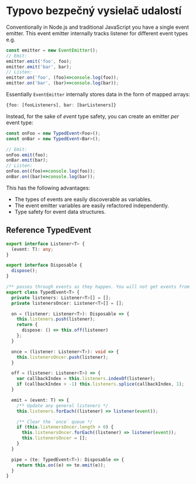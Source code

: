 # Typovo bezpečný vysielač udalostí

Conventionally in Node.js and traditional JavaScript you have a single event emitter. This event emitter internally tracks listener for different event types e.g.

```typescript
const emitter = new EventEmitter();
// Emit: 
emitter.emit('foo', foo);
emitter.emit('bar', bar);
// Listen: 
emitter.on('foo', (foo)=>console.log(foo));
emitter.on('bar', (bar)=>console.log(bar));
```

Essentially `EventEmitter` internally stores data in the form of mapped arrays:

```typescript
{foo: [fooListeners], bar: [barListeners]}
```

Instead, for the sake of _event_ type safety, you can create an emitter _per_ event type:

```typescript
const onFoo = new TypedEvent<Foo>();
const onBar = new TypedEvent<Bar>();

// Emit: 
onFoo.emit(foo);
onBar.emit(bar);
// Listen: 
onFoo.on((foo)=>console.log(foo));
onBar.on((bar)=>console.log(bar));
```

This has the following advantages:

* The types of events are easily discoverable as variables.
* The event emitter variables are easily refactored independently.
* Type safety for event data structures.

## Reference TypedEvent

```typescript
export interface Listener<T> {
  (event: T): any;
}

export interface Disposable {
  dispose();
}

/** passes through events as they happen. You will not get events from before you start listening */
export class TypedEvent<T> {
  private listeners: Listener<T>[] = [];
  private listenersOncer: Listener<T>[] = [];

  on = (listener: Listener<T>): Disposable => {
    this.listeners.push(listener);
    return {
      dispose: () => this.off(listener)
    };
  }

  once = (listener: Listener<T>): void => {
    this.listenersOncer.push(listener);
  }

  off = (listener: Listener<T>) => {
    var callbackIndex = this.listeners.indexOf(listener);
    if (callbackIndex > -1) this.listeners.splice(callbackIndex, 1);
  }

  emit = (event: T) => {
    /** Update any general listeners */
    this.listeners.forEach((listener) => listener(event));

    /** Clear the `once` queue */
    if (this.listenersOncer.length > 0) {
      this.listenersOncer.forEach((listener) => listener(event));
      this.listenersOncer = [];
    }
  }

  pipe = (te: TypedEvent<T>): Disposable => {
    return this.on((e) => te.emit(e));
  }
}
```

